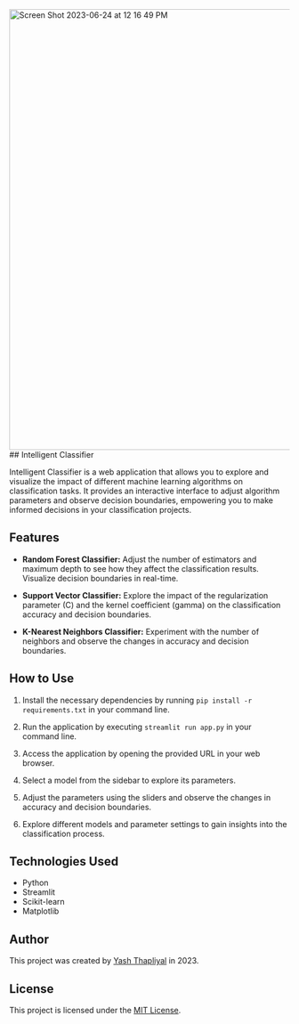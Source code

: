 <img width="792" alt="Screen Shot 2023-06-24 at 12 16 49 PM" src="https://github.com/AlphaIdylSaythTG/SmartClassifier/assets/123337877/37454f8a-b911-42ef-9050-50dd767ada9b">
## Intelligent Classifier

Intelligent Classifier is a web application that allows you to explore and visualize the impact of different machine learning algorithms on classification tasks. It provides an interactive interface to adjust algorithm parameters and observe decision boundaries, empowering you to make informed decisions in your classification projects.

## Features

- **Random Forest Classifier:** Adjust the number of estimators and maximum depth to see how they affect the classification results. Visualize decision boundaries in real-time.

- **Support Vector Classifier:** Explore the impact of the regularization parameter (C) and the kernel coefficient (gamma) on the classification accuracy and decision boundaries.

- **K-Nearest Neighbors Classifier:** Experiment with the number of neighbors and observe the changes in accuracy and decision boundaries.

## How to Use

1. Install the necessary dependencies by running `pip install -r requirements.txt` in your command line.

2. Run the application by executing `streamlit run app.py` in your command line.

3. Access the application by opening the provided URL in your web browser.

4. Select a model from the sidebar to explore its parameters.

5. Adjust the parameters using the sliders and observe the changes in accuracy and decision boundaries.

6. Explore different models and parameter settings to gain insights into the classification process.

## Technologies Used

- Python
- Streamlit
- Scikit-learn
- Matplotlib

## Author

This project was created by [Yash Thapliyal](https://github.com/AlphaIdylSaythTG) in 2023.

## License

This project is licensed under the [MIT License](LICENSE).
